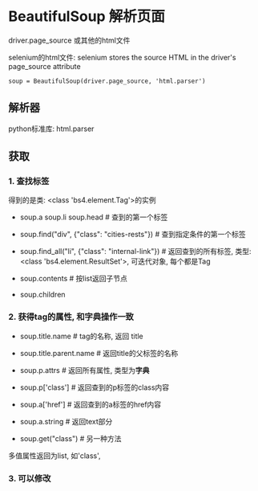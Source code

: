 # BeautifulSoup 解析页面

driver.page_source 或其他的html文件

selenium的html文件:
selenium stores the source HTML in the driver's page_source attribute
```
soup = BeautifulSoup(driver.page_source, 'html.parser')
```

## 解析器

python标准库: html.parser


## 获取 

### 1. 查找标签
得到的是类: <class 'bs4.element.Tag'>的实例
- soup.a  soup.li  soup.head  # 查到的第一个标签
- soup.find("div", {"class": "cities-rests"})  # 查到指定条件的第一个标签
- soup.find_all("li", {"class": "internal-link"})  # 返回查到的所有标签, 类型: <class 'bs4.element.ResultSet'>, 可迭代对象, 每个都是Tag


- soup.contents  # 按list返回子节点
- soup.children

### 2. 获得tag的属性, 和字典操作一致

- soup.title.name  # tag的名称, 返回 title
- soup.title.parent.name  # 返回title的父标签的名称

- soup.p.attrs  # 返回所有属性, 类型为**字典**

- soup.p['class']  # 返回查到的p标签的class内容
- soup.a['href']  # 返回查到的a标签的href内容
- soup.a.string  # 返回text部分
- soup.get("class")  # 另一种方法

多值属性返回为list, 如'class', 

### 3. 可以修改

